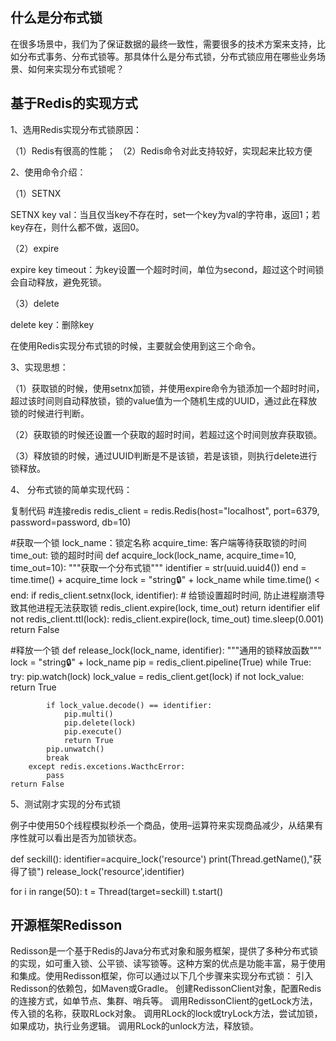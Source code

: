 ## 什么是分布式锁
在很多场景中，我们为了保证数据的最终一致性，需要很多的技术方案来支持，比如分布式事务、分布式锁等。那具体什么是分布式锁，分布式锁应用在哪些业务场景、如何来实现分布式锁呢？

## 基于Redis的实现方式
1、选用Redis实现分布式锁原因：

（1）Redis有很高的性能；
（2）Redis命令对此支持较好，实现起来比较方便

2、使用命令介绍：

（1）SETNX

SETNX key val：当且仅当key不存在时，set一个key为val的字符串，返回1；若key存在，则什么都不做，返回0。

（2）expire

expire key timeout：为key设置一个超时时间，单位为second，超过这个时间锁会自动释放，避免死锁。

（3）delete

delete key：删除key

在使用Redis实现分布式锁的时候，主要就会使用到这三个命令。

3、实现思想：

（1）获取锁的时候，使用setnx加锁，并使用expire命令为锁添加一个超时时间，超过该时间则自动释放锁，锁的value值为一个随机生成的UUID，通过此在释放锁的时候进行判断。

（2）获取锁的时候还设置一个获取的超时时间，若超过这个时间则放弃获取锁。

（3）释放锁的时候，通过UUID判断是不是该锁，若是该锁，则执行delete进行锁释放。

4、 分布式锁的简单实现代码：

复制代码
#连接redis
redis_client = redis.Redis(host="localhost",
                           port=6379,
                           password=password,
                           db=10)

#获取一个锁
lock_name：锁定名称
acquire_time: 客户端等待获取锁的时间
time_out: 锁的超时时间
def acquire_lock(lock_name, acquire_time=10, time_out=10):
    """获取一个分布式锁"""
    identifier = str(uuid.uuid4())
    end = time.time() + acquire_time
    lock = "string:lock:" + lock_name
    while time.time() < end:
        if redis_client.setnx(lock, identifier):
            # 给锁设置超时时间, 防止进程崩溃导致其他进程无法获取锁
            redis_client.expire(lock, time_out)
            return identifier
        elif not redis_client.ttl(lock):
            redis_client.expire(lock, time_out)
        time.sleep(0.001)
    return False

#释放一个锁
def release_lock(lock_name, identifier):
    """通用的锁释放函数"""
    lock = "string:lock:" + lock_name
    pip = redis_client.pipeline(True)
    while True:
        try:
            pip.watch(lock)
            lock_value = redis_client.get(lock)
            if not lock_value:
                return True

            if lock_value.decode() == identifier:
                pip.multi()
                pip.delete(lock)
                pip.execute()
                return True
            pip.unwatch()
            break
        except redis.excetions.WacthcError:
            pass
    return False
    
5、测试刚才实现的分布式锁

例子中使用50个线程模拟秒杀一个商品，使用–运算符来实现商品减少，从结果有序性就可以看出是否为加锁状态。

def seckill():
    identifier=acquire_lock('resource')
    print(Thread.getName(),"获得了锁")
    release_lock('resource',identifier)


for i in range(50):
    t = Thread(target=seckill)
    t.start()

## 开源框架Redisson
Redisson是一个基于Redis的Java分布式对象和服务框架，提供了多种分布式锁的实现，如可重入锁、公平锁、读写锁等。这种方案的优点是功能丰富，易于使用和集成。使用Redisson框架，你可以通过以下几个步骤来实现分布式锁：
引入Redisson的依赖包，如Maven或Gradle。
创建RedissonClient对象，配置Redis的连接方式，如单节点、集群、哨兵等。
调用RedissonClient的getLock方法，传入锁的名称，获取RLock对象。
调用RLock的lock或tryLock方法，尝试加锁，如果成功，执行业务逻辑。
调用RLock的unlock方法，释放锁。